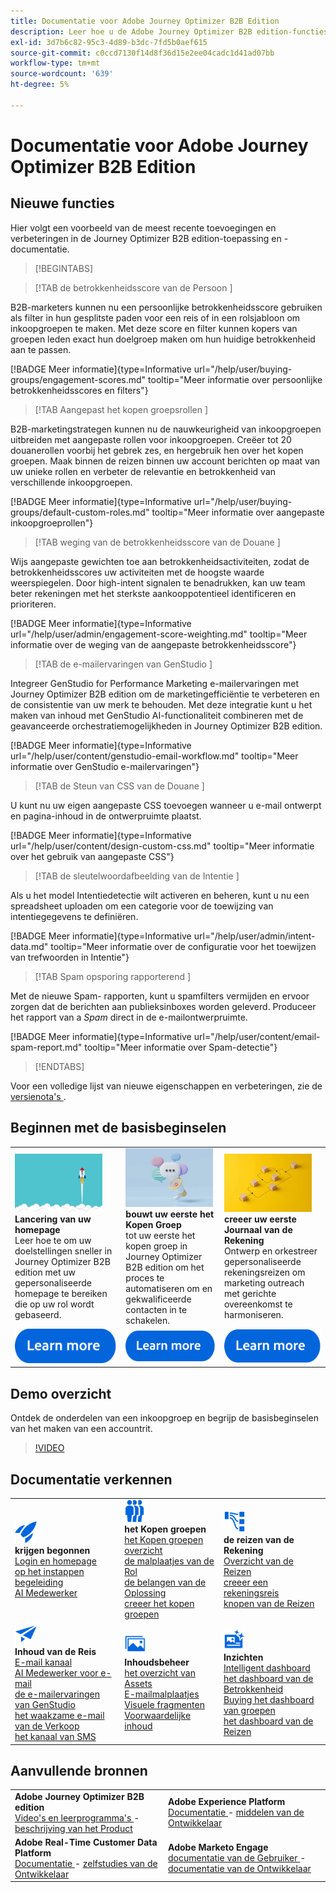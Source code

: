 ```yaml
---
title: Documentatie voor Adobe Journey Optimizer B2B Edition
description: Leer hoe u de Adobe Journey Optimizer B2B edition-functies kunt gebruiken voor het ordenen van accounts en het kopen van groepsreizen met behulp van ingebouwde generatieve AI en toonaangevende automatisering.
exl-id: 3d7b6c82-95c3-4d89-b3dc-7fd5b0aef615
source-git-commit: c0ccd7130f14d8f36d15e2ee04cadc1d41ad07bb
workflow-type: tm+mt
source-wordcount: '639'
ht-degree: 5%

---
```


# Documentatie voor Adobe Journey Optimizer B2B Edition

## Nieuwe functies

Hier volgt een voorbeeld van de meest recente toevoegingen en verbeteringen in de Journey Optimizer B2B edition-toepassing en -documentatie.

>[!BEGINTABS]

>[!TAB  de betrokkenheidsscore van de Persoon ]

B2B-marketers kunnen nu een persoonlijke betrokkenheidsscore gebruiken als filter in hun gesplitste paden voor een reis of in een rolsjabloon om inkoopgroepen te maken. Met deze score en filter kunnen kopers van groepen leden exact hun doelgroep maken om hun huidige betrokkenheid aan te passen.

[!BADGE Meer informatie]{type=Informative url="/help/user/buying-groups/engagement-scores.md" tooltip="Meer informatie over persoonlijke betrokkenheidsscores en filters"}

>[!TAB  Aangepast het kopen groepsrollen ]

B2B-marketingstrategen kunnen nu de nauwkeurigheid van inkoopgroepen uitbreiden met aangepaste rollen voor inkoopgroepen. Creëer tot 20 douanerollen voorbij het gebrek zes, en hergebruik hen over het kopen groepen. Maak binnen de reizen binnen uw account berichten op maat van uw unieke rollen en verbeter de relevantie en betrokkenheid van verschillende inkoopgroepen. &#x200B;

[!BADGE Meer informatie]{type=Informative url="/help/user/buying-groups/default-custom-roles.md" tooltip="Meer informatie over aangepaste inkoopgroeprollen"}

>[!TAB  weging van de betrokkenheidsscore van de Douane ]

Wijs aangepaste gewichten toe aan betrokkenheidsactiviteiten, zodat de betrokkenheidsscores uw activiteiten met de hoogste waarde weerspiegelen. Door high-intent signalen te benadrukken, kan uw team beter rekeningen met het sterkste aankooppotentieel identificeren en prioriteren.

[!BADGE Meer informatie]{type=Informative url="/help/user/admin/engagement-score-weighting.md" tooltip="Meer informatie over de weging van de aangepaste betrokkenheidsscore"}

>[!TAB  de e-mailervaringen van GenStudio ]

Integreer GenStudio for Performance Marketing e-mailervaringen met Journey Optimizer B2B edition om de marketingefficiëntie te verbeteren en de consistentie van uw merk te behouden. Met deze integratie kunt u het maken van inhoud met GenStudio AI-functionaliteit combineren met de geavanceerde orchestratiemogelijkheden in Journey Optimizer B2B edition.

[!BADGE Meer informatie]{type=Informative url="/help/user/content/genstudio-email-workflow.md" tooltip="Meer informatie over GenStudio e-mailervaringen"}

>[!TAB  de Steun van CSS van de Douane ]

U kunt nu uw eigen aangepaste CSS toevoegen wanneer u e-mail ontwerpt en pagina-inhoud in de ontwerpruimte plaatst.

[!BADGE Meer informatie]{type=Informative url="/help/user/content/design-custom-css.md" tooltip="Meer informatie over het gebruik van aangepaste CSS"}

>[!TAB  de sleutelwoordafbeelding van de Intentie ]

Als u het model Intentiedetectie wilt activeren en beheren, kunt u nu een spreadsheet uploaden om een categorie voor de toewijzing van intentiegegevens te definiëren.

[!BADGE Meer informatie]{type=Informative url="/help/user/admin/intent-data.md" tooltip="Meer informatie over de configuratie voor het toewijzen van trefwoorden in Intentie"}

>[!TAB  Spam opsporing rapporterend ]

Met de nieuwe Spam- rapporten, kunt u spamfilters vermijden en ervoor zorgen dat de berichten aan publieksinboxes worden geleverd. Produceer het rapport van a _Spam_ direct in de e-mailontwerpruimte.

[!BADGE Meer informatie]{type=Informative url="/help/user/content/email-spam-report.md" tooltip="Meer informatie over Spam-detectie"}

>[!ENDTABS]

Voor een volledige lijst van nieuwe eigenschappen en verbeteringen, zie de [ versienota&#39;s ](../user/release-notes/release-notes.md). <!-- Stay up-to-date with the latest changes in our documentation by visiting the [documentation updates page](using/rn/documentation-updates.md).-->

## Beginnen met de basisbeginselen

<table style="table-layout:fixed">
  <tr style="border: 0;">
    <td>
    <a href="home-page.md"><img width="140px" src="./assets/launch.png" alt="Starten van productgebruik"></a>
    <div><strong> Lancering van uw homepage </strong><br/> Leer hoe te om uw doelstellingen sneller in Journey Optimizer B2B edition met uw gepersonaliseerde homepage te bereiken die op uw rol wordt gebaseerd.</div>
    </td>
      <td>
    <a href="buying-groups/buying-groups-overview.md"><img width="140px" src="./assets/communication.png" alt="Koopgroepen"></a>
    <div><strong> bouwt uw eerste het Kopen Groep </strong><br/> tot uw eerste het kopen groep in Journey Optimizer B2B edition om het proces te automatiseren om en gekwalificeerde contacten in te schakelen.</div>
    </td>
    <td>
    <a href="journeys/journey-overview.md"><img width="140px" src="./assets/flow.png" alt="Accountreizen"></a>
    <div><strong> creeer uw eerste Journaal van de Rekening </strong><br/> Ontwerp en orkestreer gepersonaliseerde rekeningsreizen om marketing outreach met gerichte overeenkomst te harmoniseren. 
    </div>
    </td>
  </tr>
  <tr style="border: 0;">
    <td align="center"><a href="home-page.md"><img src="../assets/learn-more.svg" alt="Meer informatie"></a></td>
    <td align="center"><a href="buying-groups/buying-groups-overview.md"><img src="../assets/learn-more.svg" alt="Meer informatie"></a></td>
    <td align="center"><a href="journeys/journey-overview.md"><img src="../assets/learn-more.svg" alt="Meer informatie"></a></td>
    </tr>
</table>

## Demo overzicht

Ontdek de onderdelen van een inkoopgroep en begrijp de basisbeginselen van het maken van een accountrit.

>[!VIDEO](https://video.tv.adobe.com/v/3432054?quality=12)

## Documentatie verkennen

<table style="table-layout:auto">
  <tr style="border: 0;">
    <td>
      <img src="../assets/do-not-localize/icon-quick-start.svg" width="35px" alt="Aan de slag"><br/>
      <strong> krijgen begonnen </strong><br/> <a href="home-page.md"> Login en homepage </a><br/> <a href="./start/get-started.md"> op het instappen begeleiding </a> <br/><a href="./ai-assistant/ai-assistant-overview.md"> AI Medewerker </a>
    </td>
    <!--
    <td>
      <img src="../assets/do-not-localize/icon-configure.svg" width="35px"><br/>
      <strong>Configuration<br/>administration</strong><br/><a href="using/configuration/channel-surfaces.md">Channel surfaces</a> - <a href="using/configuration/about-data-sources-events-actions.md">Configure journeys</a>  - <a href="using/administration/permissions-overview.md">Access control</a> - <a href="using/administration/sandboxes.md">Sandboxes management</a>
    </td> -->
    <td>
      <img src="../assets/do-not-localize/icon_audience.svg" width="35px" alt="Koopgroepen"><br/>
      <strong> het Kopen groepen </strong><br/> <a href="./buying-groups/buying-groups-overview.md"> het Kopen groepen overzicht </a><br/> <a href="./buying-groups/buying-groups-role-templates.md"> de malplaatjes van de Rol </a><br/> <a href="./buying-groups/solution-interests.md"> de belangen van de Oplossing </a><br/> <a href="./buying-groups/buying-groups-create.md"> creeer het kopen groepen </a>
    </td>
    <td>
      <img src="../assets/do-not-localize/icon-paths.svg" width="35px" alt="Accountreizen"><br/>
      <strong> de reizen van de Rekening </strong><br/> <a href="./journeys/journey-overview.md"> Overzicht van de Reizen </a><br/> <a href="./journeys/journey-overview.md#create-an-account-journey"> creeer een rekeningsreis </a><br/> <a href="./journeys/journey-nodes.md"> knopen van de Reizen </a>
    </td>
  </tr>
  <tr style="border: 0;">
    <td>
      <img src="../assets/do-not-localize/icon-campaign.svg" width="35px" alt="Reisinhoud"><br/>
      <strong> Inhoud van de Reis </strong><br/> <a href="./content/add-email.md"> E-mail kanaal </a><br/> <a href="./content/ai-assistant-emails.md"> AI Medewerker voor e-mail </a><br/> <a href="./content/genstudio-email-workflow.md"> de e-mailervaringen van GenStudio </a><br/> <a href="./content/sales-alert-email.md"> het waakzame e-mail van de Verkoop </a><br/> <a href="./content/sms-authoring.md"> het kanaal van SMS </a>
    </td>
        <td>
      <img src="../assets/do-not-localize/icon_assets.svg" width="35px" alt="Inhoudsbeheer"><br/>
      <strong> Inhoudsbeheer </strong><br/> <a href="./content/assets-overview.md"> het overzicht van Assets </a><br/> <a href="./content/email-templates.md"> E-mailmalplaatjes </a><br/> <a href="./content/fragments.md"> Visuele fragmenten </a><br/> <a href="./content/conditional-content.md"> Voorwaardelijke inhoud </a>
    </td>
    <td>
      <img src="../assets/do-not-localize/icon-offer.svg" width="35px" alt="Inzichten en dashboards"><br/>
      <strong> Inzichten </strong><br/> <a href="./dashboards/intelligent-dashboard.md"> Intelligent dashboard </a><br/> <a href="./dashboards/engagement-dashboard.md"> het dashboard van de Betrokkenheid </a><br/> <a href="./dashboards/buying-groups-dashboard.md"> Buying het dashboard van groepen </a><br/> <a href="./dashboards/journeys-dashboard.md"> het dashboard van de Reizen </a>
    </td>

</tr>
</table>

## Aanvullende bronnen

<table style="table-layout:fixed"><tr style="border: 0;">
<tr><td><strong> Adobe Journey Optimizer B2B edition </strong><br/>
<a href="https://experienceleague.adobe.com/en/docs/journey-optimizer-b2b-learn/tutorials/overview" target="_blank"> Video's en leerprogramma's </a> - <a href="https://helpx.adobe.com/legal/product-descriptions/adobe-journey-optimizer-b2b.html" target="_blank"> beschrijving van het Product </a> <!-- - <a href="https://www.adobe.com/content/dam/cc/en/security/pdfs/AJO_SecurityOverview.pdf" target="_blank">Security overview (PDF)</a> - <a href="https://developer.adobe.com/journey-optimizer-apis/" target="_blank">APIs reference</a> - <a href="https://experienceleague.adobe.com/tools/ajo-schemas/schema-dictionary.html" target="_blank">Journey Optimizer Schema Dictionary</a> -->
</td>
<td><strong> Adobe Experience Platform </strong><br/>
<a href="https://experienceleague.adobe.com/en/docs/experience-platform/landing/home" target="_blank"> Documentatie </a> - <a href="https://business.adobe.com/products/experience-platform/documentation-and-developer-resources.html" target="_blank"> middelen van de Ontwikkelaar </a>
</td></tr>
<tr><td><strong> Adobe Real-Time Customer Data Platform </strong><br/>
<a href="https://experienceleague.adobe.com/en/docs/experience-platform/rtcdp/home" target="_blank"> Documentatie </a> - <a href="https://experienceleague.adobe.com/en/docs/platform-learn/getting-started-for-data-architects-and-data-engineers/overview" target="_blank"> zelfstudies van de Ontwikkelaar </a>
</td><td><strong> Adobe Marketo Engage </strong><br/>
<a href="https://experienceleague.adobe.com/en/docs/marketo/using/home" target="_blank"> documentatie van de Gebruiker </a> - <a href="https://experienceleague.adobe.com/en/docs/marketo-developer/marketo/home" target="_blank"> documentatie van de Ontwikkelaar </a>
</td>
</tr></table>

